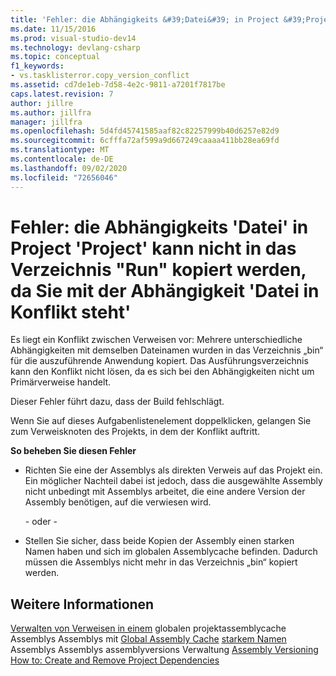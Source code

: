 ```yaml
---
title: 'Fehler: die Abhängigkeits &#39;Datei&#39; in Project &#39;Project&#39; kann nicht in das Verzeichnis "Run" kopiert werden, da Sie mit Abhängigkeits &#39;Datei&#39; | Microsoft-Dokumentation'
ms.date: 11/15/2016
ms.prod: visual-studio-dev14
ms.technology: devlang-csharp
ms.topic: conceptual
f1_keywords:
- vs.tasklisterror.copy_version_conflict
ms.assetid: cd7de1eb-7d58-4e2c-9811-a7201f7817be
caps.latest.revision: 7
author: jillre
ms.author: jillfra
manager: jillfra
ms.openlocfilehash: 5d4fd45741585aaf82c82257999b40d6257e82d9
ms.sourcegitcommit: 6cfffa72af599a9d667249caaaa411bb28ea69fd
ms.translationtype: MT
ms.contentlocale: de-DE
ms.lasthandoff: 09/02/2020
ms.locfileid: "72656046"
---
```

# <a name="error-the-dependency-39file39-in-project-39project39-cannot-be-copied-to-the-run-directory-because-it-would-conflict-with-dependency-39file39"></a>Fehler: die Abhängigkeits &#39;Datei&#39; in Project &#39;Project&#39; kann nicht in das Verzeichnis "Run" kopiert werden, da Sie mit der Abhängigkeit &#39;Datei in Konflikt steht&#39;
Es liegt ein Konflikt zwischen Verweisen vor: Mehrere unterschiedliche Abhängigkeiten mit demselben Dateinamen wurden in das Verzeichnis „bin“ für die auszuführende Anwendung kopiert. Das Ausführungsverzeichnis kann den Konflikt nicht lösen, da es sich bei den Abhängigkeiten nicht um Primärverweise handelt.

 Dieser Fehler führt dazu, dass der Build fehlschlägt.

 Wenn Sie auf dieses Aufgabenlistenelement doppelklicken, gelangen Sie zum Verweisknoten des Projekts, in dem der Konflikt auftritt.

 **So beheben Sie diesen Fehler**

- Richten Sie eine der Assemblys als direkten Verweis auf das Projekt ein. Ein möglicher Nachteil dabei ist jedoch, dass die ausgewählte Assembly nicht unbedingt mit Assemblys arbeitet, die eine andere Version der Assembly benötigen, auf die verwiesen wird.

     \- oder -

- Stellen Sie sicher, dass beide Kopien der Assembly einen starken Namen haben und sich im globalen Assemblycache befinden. Dadurch müssen die Assemblys nicht mehr in das Verzeichnis „bin“ kopiert werden.

## <a name="see-also"></a>Weitere Informationen
 [Verwalten von Verweisen in einem](../ide/managing-references-in-a-project.md) globalen projektassemblycache Assemblys Assemblys mit [Global Assembly Cache](https://msdn.microsoft.com/library/cf5eacd0-d3ec-4879-b6da-5fd5e4372202) [starkem Namen](https://msdn.microsoft.com/library/d4a80263-f3e0-4d81-9b61-f0cbeae3797b) Assemblys Assemblys assemblyversions Verwaltung [Assembly Versioning](https://msdn.microsoft.com/library/775ad4fb-914f-453c-98ef-ce1089b6f903) [How to: Create and Remove Project Dependencies](../ide/how-to-create-and-remove-project-dependencies.md)